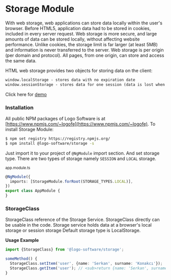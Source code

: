 # Storage Module

With web storage, web applications can store data locally within the user's browser. Before HTML5, application data had
to be stored in cookies, included in every server request. Web storage is more secure, and large amounts of data can be
stored locally, without affecting website performance. Unlike cookies, the storage limit is far larger (at least 5MB)
and information is never transferred to the server. Web storage is per origin (per domain and protocol). All pages, from
one origin, can store and access the same data.

HTML web storage provides two objects for storing data on the client:

```html
window.localStorage - stores data with no expiration date
window.sessionStorage - stores data for one session (data is lost when the browser tab is closed)
```

Click here for [demo](http://design.logo.com.tr/#/docs/components/storage-module#storagemodule)

### Installation

All public NPM packages of Logo Software is at [https://www.npmjs.com/~logofe](https://www.npmjs.com/~logofe). To
install Storage Module:

```bash
$ npm set registry https://registry.npmjs.org/
$ npm install @logo-software/storage -s
```

Just import it to your project of `@NgModule` import section. And set storage type. There are two types of storage
namely
`SESSION` and `LOCAL` storage.

<sub>app.module.ts</sub>

```typescript
@NgModule({
  imports: [StorageModule.forRoot(STORAGE_TYPES.LOCAL)],
})
export class AppModule {
}
```

### StorageClass

StorageClass reference of the Storage Service. StorageClass directly can be usable in the code. Storage service holds
data at a browser's local storage or session storage Default storage type is LocalStorage.

__Usage Example__

```ts
import {StorageClass} from '@logo-software/storage';

someMethod() {
  StorageClass.setItem('user', {name: 'Serkan', surname: 'Konakcı'});
  StorageClass.getItem('user'); // <sub>return {name: 'Serkan', surname: 'Konakcı'}</sub>
}
```
